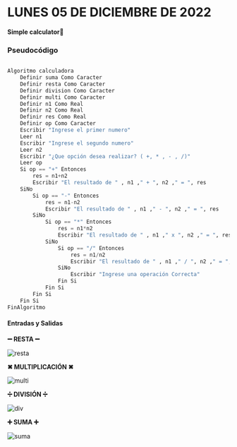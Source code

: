 # LUNES 05 DE DICIEMBRE DE 2022
**Simple calculator📱**

### Pseudocódigo
```python

Algoritmo calculadora
	Definir suma Como Caracter
	Definir resta Como Caracter
	Definir division Como Caracter
	Definir multi Como Caracter
	Definir n1 Como Real
	Definir n2 Como Real
	Definir res Como Real
	Definir op Como Caracter
	Escribir "Ingrese el primer numero"
	Leer n1
	Escribir "Ingrese el segundo numero"
	Leer n2
	Escribir "¿Que opción desea realizar? ( +, * , - , /)"
	Leer op
	Si op == "+" Entonces
		res = n1+n2
		Escribir "El resultado de " , n1 ," + ", n2 ," = ", res
	SiNo 
		Si op == "-" Entonces
			res = n1-n2
			Escribir "El resultado de " , n1 ," - ", n2 ," = ", res
		SiNo
			Si op == "*" Entonces
				res = n1*n2
				Escribir "El resultado de " , n1 ," x ", n2 ," = ", res
			SiNo
				Si op == "/" Entonces
					res = n1/n2
					Escribir "El resultado de " , n1 ," / ", n2 ," = ", res
				SiNo
					Escribir "Ingrese una operación Correcta"
				Fin Si
			Fin Si
		Fin Si
	Fin Si
FinAlgoritmo

```
#### Entradas y Salidas
**➖ RESTA ➖**

![resta](https://user-images.githubusercontent.com/78062925/205770032-059fe5fd-af40-4626-80b6-12f20680bba6.png)

**✖ MULTIPLICACIÓN ✖**

![multi](https://user-images.githubusercontent.com/78062925/205770033-cb6dcbe7-dd33-45a6-8aff-6e843b426561.png)

**➗ DIVISIÓN ➗**

![div](https://user-images.githubusercontent.com/78062925/205770034-509d53b2-8868-4477-a210-80f8c6781707.png)

**➕ SUMA ➕**

![suma](https://user-images.githubusercontent.com/78062925/205770036-3d901097-80c5-4bf4-b531-0e9fc2162dd0.png)


